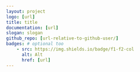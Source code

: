```yaml
---
layout: project
logo: [url]
title: title
documentation: [url]
slogan: slogan
github_repo: [url-relative-to-github-user/]
badges: # optional too
    - src: https://img.shields.io/badge/f1-f2-col
      alt: Alt
      href: [url]
---
```

